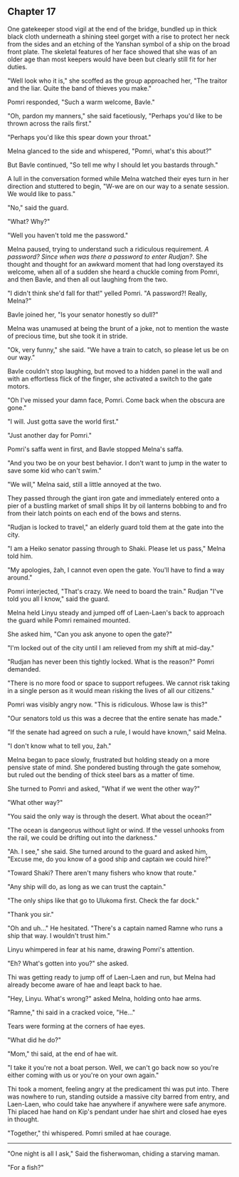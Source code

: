 <!--

- The three are blocked from entering Rudjan

If they get into Rudjan
- They can talk to Thimli
  - Thimli can deliver evidence of bombs
- Describe the city of water
  - In chaos
- They have to roam covertly
  - Ramne turns into a chase scene
  - Ramne has antikan, so Ginnu can see

- They contemplate traveling through the desert.
- They meet a ship captain named Ramne that tries to convince them to take his ship to Shaki.
  - Linyu doesn't know that Ramne tried to kill hae because thi was already unconscious.
    - Instead thi just knows that Ramne captured Casra on the beach.
    - Setre saved hae, or Fanla, or Ginnu. Yes Ginnu <-
    - Kipnu's group never found the antikan hidden beneath the armory.
    - Instead the kanosin-resurrected army rose and killed them except for Setre, Fanla, and Penyi who hid.
  - Pomri convinces them that it's the only way to make it on time
- On the boat, they meet Ginnu, who has a healing wound on her head and similar blue hue in her eyes. (Linyu doesn't know about her death.)
- The observatory reports in about the presence of giant ships

 -->

## Chapter 17


  One gatekeeper stood vigil at the end of the bridge, bundled up in thick black cloth underneath a shining steel gorget with a rise to protect her neck from the sides and an etching of the Yanshan symbol of a ship on the broad front plate. The skeletal features of her face showed that she was of an older age than most keepers would have been but clearly still fit for her duties.

  "Well look who it is," she scoffed as the group approached her, "The traitor and the liar. Quite the band of thieves you make."

  Pomri responded, "Such a warm welcome, Bavle."

  "Oh, pardon my manners," she said facetiously, "Perhaps you'd like to be thrown across the rails first."

  "Perhaps you'd like this spear down your throat."

  Melna glanced to the side and whispered, "Pomri, what's this about?"

  But Bavle continued, "So tell me why I should let you bastards through."

  A lull in the conversation formed while Melna watched their eyes turn in her direction and stuttered to begin, "W-we are on our way to a senate session. We would like to pass."

  "No," said the guard.

  "What? Why?"

  "Well you haven't told me the password."

  Melna paused, trying to understand such a ridiculous requirement. *A password? Since when was there a password to enter Rudjan?*. She thought and thought for an awkward moment that had long overstayed its welcome, when all of a sudden she heard a chuckle coming from Pomri, and then Bavle, and then all out laughing from the two.

  "I didn't think she'd fall for that!" yelled Pomri. "A password?! Really, Melna?"

  Bavle joined her, "Is your senator honestly so dull?"

  Melna was unamused at being the brunt of a joke, not to mention the waste of precious time, but she took it in stride.

  "Ok, very funny," she said. "We have a train to catch, so please let us be on our way."

  Bavle couldn't stop laughing, but moved to a hidden panel in the wall and with an effortless flick of the finger, she activated a switch to the gate motors.

  "Oh I've missed your damn face, Pomri. Come back when the obscura are gone."

  "I will. Just gotta save the world first."

  "Just another day for Pomri."

  Pomri's saffa went in first, and Bavle stopped Melna's saffa.

  "And you two be on your best behavior. I don't want to jump in the water to save some kid who can't swim."

  "We will," Melna said, still a little annoyed at the two.

  They passed through the giant iron gate and immediately entered onto a pier of a bustling market of small ships lit by oil lanterns bobbing to and fro from their latch points on each end of the bows and sterns.
  




  
  <!-- new above, old below-->


  "Rudjan is locked to travel," an elderly guard told them at the gate into the city.

  "I am a Heiko senator passing through to Shaki. Please let us pass," Melna told him.

  "My apologies, žah, I cannot even open the gate. You'll have to find a way around."

  Pomri interjected, "That's crazy. We need to board the train."
Rudjan
  "I've told you all I know," said the guard.

  Melna held Linyu steady and jumped off of Laen-Laen's back to approach the guard while Pomri remained mounted.

  She asked him, "Can you ask anyone to open the gate?"

  "I'm locked out of the city until I am relieved from my shift at mid-day."

  "Rudjan has never been this tightly locked. What is the reason?" Pomri demanded.

  "There is no more food or space to support refugees. We cannot risk taking in a single person as it would mean risking the lives of all our citizens."

  Pomri was visibly angry now. "This is ridiculous. Whose law is this?"

  "Our senators told us this was a decree that the entire senate has made."

  "If the senate had agreed on such a rule, I would have known," said Melna.

  "I don't know what to tell you, žah."

  Melna began to pace slowly, frustrated but holding steady on a more pensive state of mind. She pondered busting through the gate somehow, but ruled out the bending of thick steel bars as a matter of time.

  She turned to Pomri and asked, "What if we went the other way?"

  "What other way?"

  "You said the only way is through the desert. What about the ocean?"

  "The ocean is dangeorus without light or wind. If the vessel unhooks from the rail, we could be drifting out into the darkness."

  "Ah. I see," she said. She turned around to the guard and asked him, "Excuse me, do you know of a good ship and captain we could hire?"

  "Toward Shaki? There aren't many fishers who know that route."

  "Any ship will do, as long as we can trust the captain."

  "The only ships like that go to Ulukoma first. Check the far dock."

  "Thank you sir."

  "Oh and uh..." He hesitated. "There's a captain named Ramne who runs a ship that way. I wouldn't trust him."

  Linyu whimpered in fear at his name, drawing Pomri's attention.

  "Eh? What's gotten into you?" she asked.

  Thi was getting ready to jump off of Laen-Laen and run, but Melna had already become aware of hae and leapt back to hae.

  "Hey, Linyu. What's wrong?" asked Melna, holding onto hae arms.

  "Ramne," thi said in a cracked voice, "He..."

  Tears were forming at the corners of hae eyes.

  "What did he do?"

  "Mom," thi said, at the end of hae wit.

  <!-- TODO: -->


  "I take it you're not a boat person. Well, we can't go back now so you're either coming with us or you're on your own again."

  Thi took a moment, feeling angry at the predicament thi was put into. There was nowhere to run, standing outside a massive city barred from entry, and Laen-Laen, who could take hae anywhere if anywhere were safe anymore. Thi placed hae hand on Kip's pendant under hae shirt and closed hae eyes in thought.

  "Together," thi whispered. Pomri smiled at hae courage.


*************


  "One night is all I ask," Said the fisherwoman, chiding a starving maman.

  "For a fish?"
